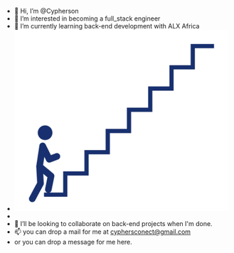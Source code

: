 - 👋 Hi, I’m @Cypherson
- 👀 I’m interested in becoming a full_stack engineer
- 🌱 I’m currently learning back-end development with ALX Africa
- ![Doing Hard Things](https://github.com/Cypherson/config_gifs/blob/main/stair_animations.gif)
- 
- 💞️ I’ll be looking to collaborate on back-end projects when I'm done.
- 📫 you can drop a mail for me at cyphersconect@gmail.com
- or you can drop a message for me here.
